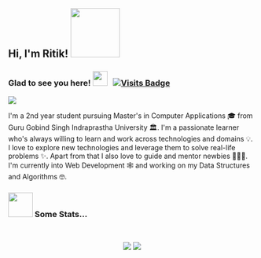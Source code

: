 <h2> Hi, I'm Ritik! <img src="https://media.giphy.com/media/bcKmIWkUMCjVm/giphy.gif" width="100"></h2>
 
 ### Glad to see you here! <img src="https://media.giphy.com/media/WUlplcMpOCEmTGBtBW/giphy.gif" width="30"> &nbsp; [![Visits Badge](https://badges.pufler.dev/visits/ritik307/ritik307)](https://badges.pufler.dev)
 
 ![](https://github.com/halfrost/halfrost/blob/master/icons/header_.png)
 
 I'm a 2nd year student pursuing Master's in Computer Applications 🎓 from Guru Gobind Singh Indraprastha University 🏛. I'm a passionate learner who's always willing to learn and work across technologies and domains 💡. I love to explore new technologies and leverage them to solve real-life problems ✨. Apart from that I also love to guide and mentor newbies 👨🏻‍💻. I'm currently into Web Development 🕸️ and working on my Data Structures and Algorithms 🤓.
 
 ### <img src="https://media.giphy.com/media/VgCDAzcKvsR6OM0uWg/giphy.gif" width="50"> Some Stats...  
<br>
<p align = "center">
  <img src = "https://github-readme-stats.vercel.app/api?username=ritik307&show_icons=true&theme=radical&line_height=27">
  <img src = "https://github-readme-stats.vercel.app/api/top-langs/?username=ritik307&hide=css,java,html&theme=radical">
</p>

